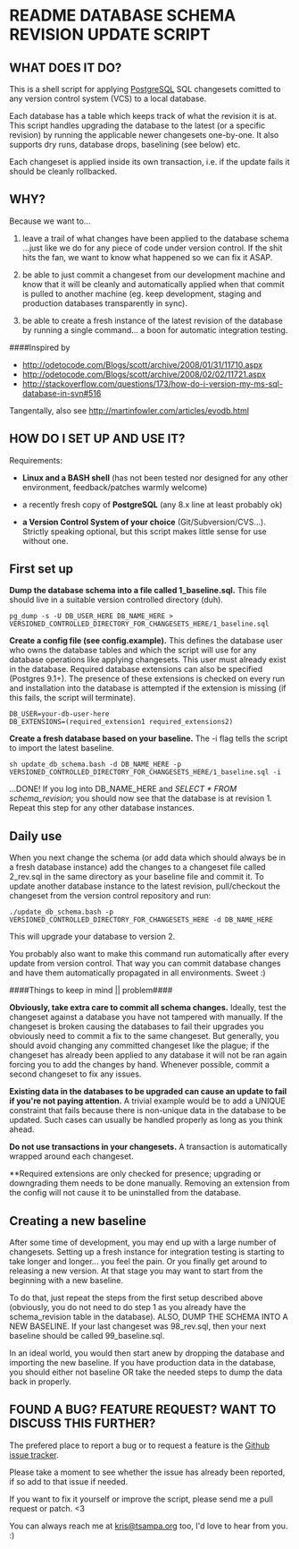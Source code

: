 README 
DATABASE SCHEMA REVISION UPDATE SCRIPT
======================================

WHAT DOES IT DO?
----------------

This is a shell script for applying [PostgreSQL](http://www.postgresql.org/) SQL
changesets comitted to any version control system (VCS) to a local database.

Each database has a table which keeps track of what the revision it is at. This
script handles upgrading the database to the latest (or a specific revision) by
running the applicable newer changesets one-by-one. It also supports dry runs,
database drops, baselining (see below) etc.

Each changeset is applied inside its own transaction, i.e. if the update fails
it should be cleanly rollbacked.



WHY?
----

Because we want to...

1. 	leave a trail of what changes have been applied to the database schema
	...just like we do for any piece of code under version control. If the 
	shit hits the fan, we want to know what happened so we can fix it ASAP.

2. 	be able to just commit a changeset from our development machine and know
	that it will be cleanly and automatically applied when that commit is 
	pulled to another machine (eg. keep development, staging and production 
	databases transparently in sync).

3. 	be able to create a fresh instance of the latest revision of the database 
	by running a single command... a boon for automatic integration testing.

####Inspired by

* <http://odetocode.com/Blogs/scott/archive/2008/01/31/11710.aspx>
* <http://odetocode.com/Blogs/scott/archive/2008/02/02/11721.aspx>
* <http://stackoverflow.com/questions/173/how-do-i-version-my-ms-sql-database-in-svn#516>

Tangentally, also see <http://martinfowler.com/articles/evodb.html>



HOW DO I SET UP AND USE IT?
---------------------------

Requirements:

* 	**Linux and a BASH shell** (has not been tested nor designed for any other
	environment, feedback/patches warmly welcome)

* 	a recently fresh copy of **PostgreSQL** (any 8.x line at least probably ok)

* 	**a Version Control System of your choice** (Git/Subversion/CVS...). Strictly
	speaking optional, but this script makes little sense for use without one.


First set up
-------------

**Dump the database schema into a file called 1_baseline.sql.** This file
should live in a suitable version controlled directory (duh).

    pg_dump -s -U DB_USER_HERE DB_NAME_HERE > VERSIONED_CONTROLLED_DIRECTORY_FOR_CHANGESETS_HERE/1_baseline.sql


**Create a config file (see config.example).** This defines the database user
who owns the database tables and which the script will use for any database
operations like applying changesets. This user must already exist in the
database. Required database extensions can also be specified (Postgres 9.1+).
The presence of these extensions is checked on every run and installation into
the database is attempted if the extension is missing (if this fails, the
script will terminate).

    DB_USER=your-db-user-here
    DB_EXTENSIONS=(required_extension1 required_extensions2)

**Create a fresh database based on your baseline.** The -i flag tells the
script to import the latest baseline.

    sh update_db_schema.bash -d DB_NAME_HERE -p VERSIONED_CONTROLLED_DIRECTORY_FOR_CHANGESETS_HERE/1_baseline.sql -i


...DONE! If you log into DB_NAME_HERE and *SELECT * FROM schema_revision;* you
should now see that the database is at revision 1. Repeat this step for any
other database instances.


Daily use
---------

When you next change the schema (or add data which should always be in a fresh
database instance) add the changes to a changeset file called 2_rev.sql in the
same directory as your baseline file and commit it. To update another database
instance to the latest revision, pull/checkout the changeset from the version
control repository and run:

    ./update_db_schema.bash -p VERSIONED_CONTROLLED_DIRECTORY_FOR_CHANGESETS_HERE -d DB_NAME_HERE

This will upgrade your database to version 2.

You probably also want to make this command run automatically after every
update from version control. That way you can commit database changes and have
them automatically propagated in all environments. Sweet :)

####Things to keep in mind || problem####

**Obviously, take extra care to commit all schema changes.** Ideally, test the
changeset against a database you have not tampered with manually. If the
changeset is broken causing the databases to fail their upgrades you obviously
need to commit a fix to the same changeset. But generally, you should avoid
changing any committed changeset like the plague; if the changeset has already
been applied to any database it will not be ran again forcing you to add the
changes by hand. Whenever possible, commit a second changeset to fix any
issues. 

**Existing data in the databases to be upgraded can cause an update to fail if
you're not paying attention.** A trivial example would be to add a UNIQUE
constraint that fails because there is non-unique data in the database to be
updated. Such cases can usually be handled properly as long as you think ahead.

**Do not use transactions in your changesets.** A transaction is automatically
wrapped around each changeset.

**Required extensions are only checked for presence; upgrading or downgrading
them needs to be done manually. Removing an extension from the config will not
cause it to be uninstalled from the database.

Creating a new baseline
------------------------

After some time of development, you may end up with a large number of
changesets. Setting up a fresh instance for integration testing is starting to
take longer and longer... you feel the pain. Or you finally get around to
releasing a new version. At that stage you may want to start from the beginning
with a new baseline.

To do that, just repeat the steps from the first setup described above
(obviously, you do not need to do step 1 as you already have the
schema_revision table in the database). ALSO, DUMP THE SCHEMA INTO A NEW
BASELINE. If your last changeset was 98_rev.sql, then your next baseline should
be called 99_baseline.sql.

In an ideal world, you would then start anew by dropping the database and
importing the new baseline. If you have production data in the database, you
should either not baseline OR take the needed steps to dump the data back in
properly.


FOUND A BUG? FEATURE REQUEST? WANT TO DISCUSS THIS FURTHER?
-----------------------------------------------------------

The prefered place to report a bug or to request a feature is the [Github issue
tracker](http://github.com/yak/virtualmeet-vcs-tools/issues).

Please take a moment to see whether the issue has already been reported, if so
add to that issue if needed.

If you want to fix it yourself or improve the script, please send me a pull
request or patch. <3

You can always reach me at <kris@tsampa.org> too, I'd love to hear from you. :)

